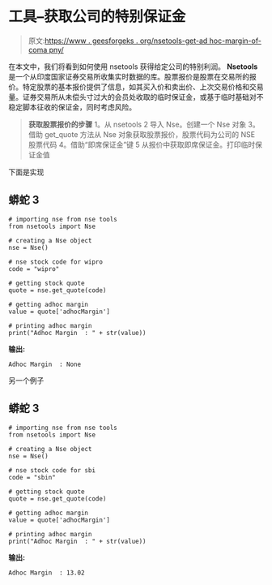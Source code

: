 # 工具–获取公司的特别保证金

> 原文:[https://www . geesforgeks . org/nsetools-get-ad hoc-margin-of-coma pny/](https://www.geeksforgeeks.org/nsetools-getting-adhoc-margin-of-comapny/)

在本文中，我们将看到如何使用 nsetools 获得给定公司的特别利润。 **Nsetools** 是一个从印度国家证券交易所收集实时数据的库。股票报价是股票在交易所的报价。特定股票的基本报价提供了信息，如其买入价和卖出价、上次交易价格和交易量。证券交易所从未偿头寸过大的会员处收取的临时保证金，或基于临时基础对不稳定脚本征收的保证金，同时考虑风险。

> **获取股票报价的步骤**
> 1。从 nsetools
> 2 导入 Nse。创建一个 Nse 对象
> 3。借助 get_quote 方法从 Nse 对象获取股票报价，股票代码为公司的 NSE 股票代码
> 4。借助“即席保证金”键
> 5 从报价中获取即席保证金。打印临时保证金值

下面是实现

## 蟒蛇 3

```
# importing nse from nse tools
from nsetools import Nse

# creating a Nse object
nse = Nse()

# nse stock code for wipro
code = "wipro"

# getting stock quote
quote = nse.get_quote(code)

# getting adhoc margin
value = quote['adhocMargin']

# printing adhoc margin
print("Adhoc Margin  : " + str(value))
```

**输出:**

```
Adhoc Margin  : None
```

另一个例子

## 蟒蛇 3

```
# importing nse from nse tools
from nsetools import Nse

# creating a Nse object
nse = Nse()

# nse stock code for sbi
code = "sbin"

# getting stock quote
quote = nse.get_quote(code)

# getting adhoc margin
value = quote['adhocMargin']

# printing adhoc margin
print("Adhoc Margin  : " + str(value))
```

**输出:**

```
Adhoc Margin  : 13.02
```